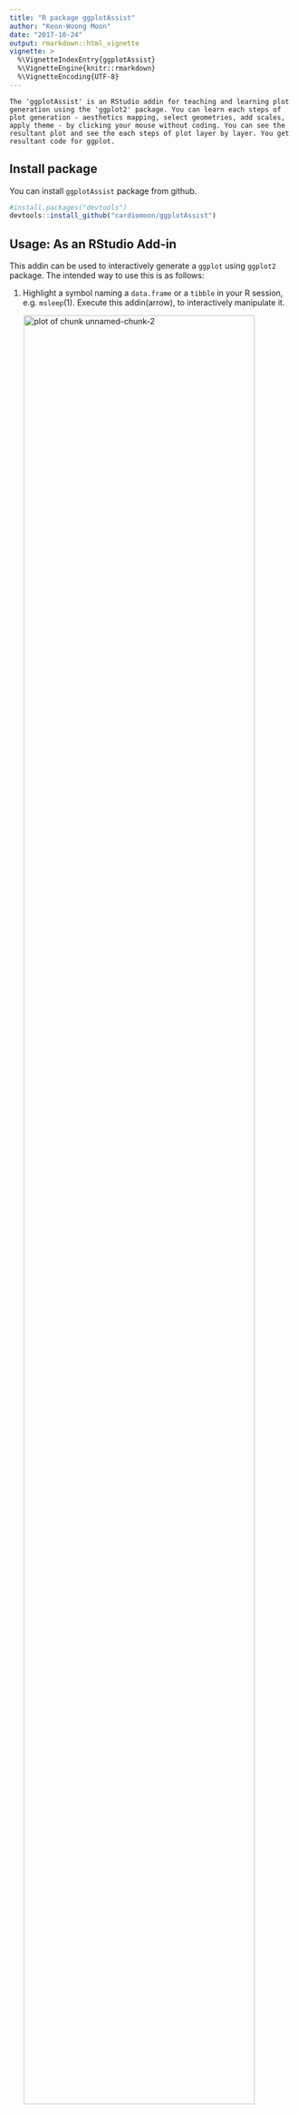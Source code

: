 ```yaml
---
title: "R package ggplotAssist"
author: "Keon-Woong Moon"
date: "2017-10-24"
output: rmarkdown::html_vignette
vignette: >
  %\VignetteIndexEntry{ggplotAssist}
  %\VignetteEngine{knitr::rmarkdown}
  %\VignetteEncoding{UTF-8}
---
```



```
The 'ggplotAssist' is an RStudio addin for teaching and learning plot generation using the 'ggplot2' package. You can learn each steps of plot generation - aesthetics mapping, select geometries, add scales, apply theme - by clicking your mouse without coding. You can see the resultant plot and see the each steps of plot layer by layer. You get resultant code for ggplot. 
```

## Install package

You can install `ggplotAssist` package from github. 


```r
#install.packages("devtools")
devtools::install_github("cardiomoon/ggplotAssist")
```

## Usage: As an RStudio Add-in

This addin can be used to interactively generate a `ggplot` using `ggplot2` package.
The intended way to use this is as follows:

1. Highlight a symbol naming a `data.frame` or a `tibble` in your R session, e.g. `msleep`(1). Execute this addin(arrow), to interactively manipulate it.

<img src="https://raw.githubusercontent.com/cardiomoon/ggplotAssist/master/man/figures/1.jpg" title="plot of chunk unnamed-chunk-2" alt="plot of chunk unnamed-chunk-2" width="90%" style="display: block; margin: auto;" />

2. You can see a brower window. You can see the data name(1) and R code for ggplot(2). Select `x`(3) and  `bodywt`(4) to map `bodywt` as a x-axis variable.

<img src="https://raw.githubusercontent.com/cardiomoon/ggplotAssist/master/man/figures/2.jpg" title="plot of chunk unnamed-chunk-3" alt="plot of chunk unnamed-chunk-3" width="90%" style="display: block; margin: auto;" />

3. You can see the R code for ggplot(1). Select `y` and `brainwt` to map the y-axis variable. 

<img src="https://raw.githubusercontent.com/cardiomoon/ggplotAssist/master/man/figures/3.jpg" title="plot of chunk unnamed-chunk-4" alt="plot of chunk unnamed-chunk-4" width="90%" style="display: block; margin: auto;" />

4. To add geoms to ggplot, press `geom` button(1) and select `geom_point`(2). You can mapping or setting the aesthetics of geom_point. You can see the R code for this layer(3). In the lower part of window, you can see two R codes and two plots. In the lower left portion, you can see the R code for plot(4) and resultant plot(5). In the lower right portion, you can see the R code for plot with R code for layer under construction(6) and resultant plot(7). This is a plot preview.  

<img src="https://raw.githubusercontent.com/cardiomoon/ggplotAssist/master/man/figures/5.jpg" title="plot of chunk unnamed-chunk-5" alt="plot of chunk unnamed-chunk-5" width="90%" style="display: block; margin: auto;" />

5. If you finish to make a layer, press `Add Layer` button(1) to ad layer. You can see added layers(2). You can delete layer with `delete layer` button after select layer to delete.

<img src="https://raw.githubusercontent.com/cardiomoon/ggplotAssist/master/man/figures/6.jpg" title="plot of chunk unnamed-chunk-6" alt="plot of chunk unnamed-chunk-6" width="90%" style="display: block; margin: auto;" />

6. To add theme, press `theme` button(1) and select `theme_bw`(2). You can see the code for theme_bw(3) and plot preview(4,5). Press `Add Layer` button(6) to add the code.
<img src="https://raw.githubusercontent.com/cardiomoon/ggplotAssist/master/man/figures/7.jpg" title="plot of chunk unnamed-chunk-7" alt="plot of chunk unnamed-chunk-7" width="90%" style="display: block; margin: auto;" />

7. To apply a log scale to x-axis, press `scale` button(1) and select `scale_x_log10` function(2). You can set the arguments of scale_x_log10() function(3). You can see the code for scale(4) and plot preview(5,6). To add math format to the log scale, press `Add math-format` button(9). You can repeat this step to apply a log scale to y-axis.
<img src="https://raw.githubusercontent.com/cardiomoon/ggplotAssist/master/man/figures/8.jpg" title="plot of chunk unnamed-chunk-8" alt="plot of chunk unnamed-chunk-8" width="90%" style="display: block; margin: auto;" />

8. You can add logticks to your plot. Press `annotate` button(1) and select annotation_logticks function(2). You can see the arguments and default values of this function(3). Set the side argument `trbl`(4). You can see the R code for this layer(5) and plot preview(6.7). Press `Add Layer` button(8) to add this layer. 

<img src="https://raw.githubusercontent.com/cardiomoon/ggplotAssist/master/man/figures/9.jpg" title="plot of chunk unnamed-chunk-9" alt="plot of chunk unnamed-chunk-9" width="90%" style="display: block; margin: auto;" />

9. You can hide the minor grid lines because they don't align with the ticks. Press `theme` button(1) and select the `theme` function(2). The `theme()` function has a lot of arguments. Select `panel.grid.minor` argument(3) and select `element_blank()`(4) to hide the minor grid line. 

<img src="https://raw.githubusercontent.com/cardiomoon/ggplotAssist/master/man/figures/10.jpg" title="plot of chunk unnamed-chunk-10" alt="plot of chunk unnamed-chunk-10" width="90%" style="display: block; margin: auto;" />

10. You can see this plot layer by layer. Press the `Layer by layer` button(1) and use the sliderInput to see the plot layer by layer. You can animate this plot by click the arrowhead(2). If you want to get this R code for plot, press `Done` button(3). 

<img src="https://raw.githubusercontent.com/cardiomoon/ggplotAssist/master/man/figures/11.jpg" title="plot of chunk unnamed-chunk-11" alt="plot of chunk unnamed-chunk-11" width="90%" style="display: block; margin: auto;" />

11. When you're done, the code for the ggplot will be emitted at the cursor position(scarlet rectangle).

<img src="https://raw.githubusercontent.com/cardiomoon/ggplotAssist/master/man/figures/12.jpg" title="plot of chunk unnamed-chunk-12" alt="plot of chunk unnamed-chunk-12" width="90%" style="display: block; margin: auto;" />

## Usage: As a regular function

You can use the `ggplotAssist()` function as a regular function, e.g. in a command line.


```r
result <- ggplotAssist(mtcars)
```
